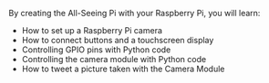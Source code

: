 By creating the All-Seeing Pi with your Raspberry Pi, you will learn:

- How to set up a Raspberry Pi camera
- How to connect buttons and a touchscreen display
- Controlling GPIO pins with Python code
- Controlling the camera module with Python code
- How to tweet a picture taken with the Camera Module
